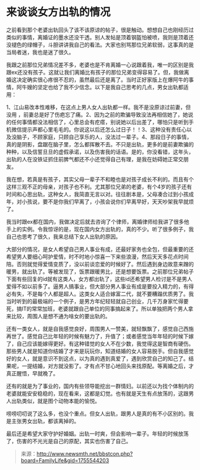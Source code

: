 # 来谈谈女方出轨的情况

之前看到那个老婆出轨回头了该不该原谅的帖子，很是触动。想想自己也刚经历过类似的事情，离婚证的墨水还没干透。别人发帖是顶着钢盔怕被喷，我则是顶着还没褪色的绿帽子，斗胆讲讲我自己的看法。大家也别骂那位兄弟软弱，这事真的是当局者迷，我也是迷了很久。

我跟之前那位兄弟情况差不多，老婆也是不肯离婚一心说跟着我，唯一的区别是我跟ex还没有孩子。这就让我们离婚比有孩子的那位兄弟变得容易了。但，我做离婚这决定确实很心疼很不忍的，虽然最后还是离了。当时正好家版上在爆阿牛的事情，阿牛嫂的坚定也给了我不少信念。以下是我自己思考的几点，男女出轨都适用：

1、江山易改本性难移，在这点上男人女人出轨都一样。我不是没原谅过前妻，但没用 ，前妻总是好了伤疤忘了痛。2、因为之前的欺骗导致没法再相信她了，她说的任何事情都没法相信了，心里总会有疙瘩，别说她以后出差了，哪怕只是听到手机微信提示声都心里毛毛的。你说这以后还怎么过日子！！3、这种没有责任心以及没脑子，不顾家庭，只顾自己享乐的人，没法过一辈子。4、那段日子的事情，真的是阴影，盘踞在脑子里，怎么都挥散不去。不只是出轨，更多的是前妻欺骗的种种，以及信誓旦旦的虚假承诺，以及伤害我的话语。是的，你没看错，这年头，出轨的人在没铁证抓住前脾气都还不小还觉得自己有理，是我在妨碍她正常交朋友。

我在想，若真是有孩子，其实父母一辈子不和睦也是对孩子成长不利的。而且有个这样三观不正的母亲，对孩子也不利。尤其那位兄弟的老婆，有个4岁的孩子还有时间和心思出轨，这种女人，我简直无言以对。往往剧本是，父母凑合过到小孩成年，对小孩说，要不是你我们早离了，小孩会说你们早离早好，天天吵架我早就烦了。

我当时跟ex都在国内，我做决定后就去咨询了个律师，离婚律师给我讲了很多他手上的实例。令我惊讶的是，现在国内女方出轨的，真的不少。听了很多例子，我自己也思考了很久，我来总结下女人出轨的原因。

大部分的情况，是女人希望自己男人事业有成，还最好家务也全包，但最重要的还希望男人要细心呵护爱情，时不时地小惊喜一下来些浪漫，然后天天多花点时间陪。否则就觉得爱情变质了，没以前谈恋爱的时候好了。然后遇到身边故意来蹭的暖男，就出轨了。等被发现了，饭票跟暖男比，还是想要饭票。之前那位兄弟帖子下面有些回复的id就有这类人，女方都出轨了，这些id还希望男人检讨是不是男人爱得不如以前多了。逼男人搞事业，但大部分男人事业有成是要投入精力的，有得必有失，不是每个人都是超人。这类女人适合嫁富二代，就不要糟蹋优质男了。我当时听到的最极端的一个例子，是男方年纪轻轻就自己创业，几千万身家忙得要死，搞IT的常常加班，老婆就跟自己单位的同事搞起来了。所以单独把两个男人拿来比较，周围人是想不通为啥女的要出轨的。

还有一类女人，就是自我感觉良好，周围男人一赞美，就轻飘飘了，感觉自己西施再世了。感觉自己比年轻的时候有魅力了，升值了；或者感觉当年年轻的时候下嫁了，自己应该能嫁得更好。有这种错觉的女人不在少数，我觉得这是智商有硬伤。那些男人就是知道你结婚了才来是玩玩你，知道结婚的女人容易脱手。但自我感觉好的女人，就是意识不到这点，以为真的遇到真爱了，遇到欣赏自己的知己了。结果呢，一提结婚，对方就没影了。才有点不甘心地回头来找原配。等离婚之后，才真正醒悟，早就晚了。

还有的就是为了事业的，国内有些领导能挖出一群情妇。以前还以为找个体制内的老婆就能安安稳稳的，现在看来，这都是幻觉。也有就是天生有点放荡的，这跟男人出轨类似，就是图个动物本能的愉悦。

唠唠叨叨说了这么多，也没个重点。但女人出轨，跟男人是真的有不小区别的。我是主张男女出轨，都该离掉的。

最后还是希望大家守护好婚姻。出轨一时爽，但会影响一辈子。年轻的时候放荡了，伤害的不光光是自己的原配，其实也伤害了自己。

> 来源：http://www.newsmth.net/bbstcon.php?board=FamilyLife&gid=1755544203



